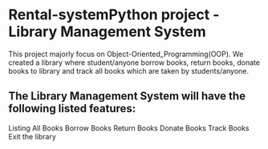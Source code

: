 # Rental-systemPython project - Library Management System 

This project majorly focus on Object-Oriented_Programming(OOP). We created a library where student/anyone borrow books, return books, donate books to library and track all books which are taken by students/anyone.

## The Library Management System will have the following listed features:
    
Listing All Books
Borrow Books
Return Books
Donate Books
Track Books
Exit the library

